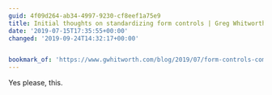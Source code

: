 ```yaml
---
guid: 4f09d264-ab34-4997-9230-cf8eef1a75e9
title: Initial thoughts on standardizing form controls | Greg Whitworth
date: '2019-07-15T17:35:55+00:00'
changed: '2019-09-24T14:32:17+00:00'


bookmark_of: 'https://www.gwhitworth.com/blog/2019/07/form-controls-components/'
---
```


Yes please, this. 
